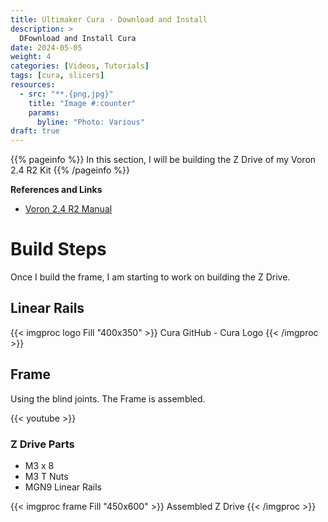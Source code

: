 ```yaml
---
title: Ultimaker Cura - Download and Install
description: >
  DFownload and Install Cura
date: 2024-05-05
weight: 4
categories: [Videos, Tutorials]
tags: [cura, slicers]
resources:
  - src: "**.{png,jpg}"
    title: "Image #:counter"
    params:
      byline: "Photo: Various"
draft: true
---
```


{{% pageinfo %}}
In this section, I will be building the Z Drive of my Voron 2.4 R2 Kit
{{% /pageinfo %}}

**References and Links**

- [Voron 2.4 R2 Manual](https://github.com/VoronDesign/Voron-2/raw/Voron2.4/Manual/Assembly_Manual_2.4r2.pdf)

# Build Steps

Once I build the frame, I am starting to work on building the Z Drive.

## Linear Rails

{{< imgproc logo Fill "400x350" >}}
Cura GitHub - Cura Logo
{{< /imgproc >}}

## Frame

Using the blind joints. The Frame is assembled.

{{< youtube  >}}

### Z Drive Parts

- M3 x 8
- M3 T Nuts
- MGN9 Linear Rails

{{< imgproc frame Fill "450x600" >}}
Assembled Z Drive
{{< /imgproc >}}
